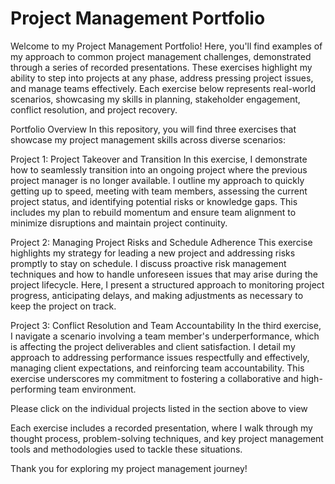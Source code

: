 # Project Management Portfolio
Welcome to my Project Management Portfolio! Here, you'll find examples of my approach to common project management challenges, demonstrated through a series of recorded presentations. These exercises highlight my ability to step into projects at any phase, address pressing project issues, and manage teams effectively. Each exercise below represents real-world scenarios, showcasing my skills in planning, stakeholder engagement, conflict resolution, and project recovery.

Portfolio Overview
In this repository, you will find three exercises that showcase my project management skills across diverse scenarios:

Project 1: Project Takeover and Transition
In this exercise, I demonstrate how to seamlessly transition into an ongoing project where the previous project manager is no longer available. I outline my approach to quickly getting up to speed, meeting with team members, assessing the current project status, and identifying potential risks or knowledge gaps. This includes my plan to rebuild momentum and ensure team alignment to minimize disruptions and maintain project continuity.

Project 2: Managing Project Risks and Schedule Adherence
This exercise highlights my strategy for leading a new project and addressing risks promptly to stay on schedule. I discuss proactive risk management techniques and how to handle unforeseen issues that may arise during the project lifecycle. Here, I present a structured approach to monitoring project progress, anticipating delays, and making adjustments as necessary to keep the project on track.

Project 3: Conflict Resolution and Team Accountability
In the third exercise, I navigate a scenario involving a team member's underperformance, which is affecting the project deliverables and client satisfaction. I detail my approach to addressing performance issues respectfully and effectively, managing client expectations, and reinforcing team accountability. This exercise underscores my commitment to fostering a collaborative and high-performing team environment.

Please click on the individual projects listed in the section above to view 

Each exercise includes a recorded presentation, where I walk through my thought process, problem-solving techniques, and key project management tools and methodologies used to tackle these situations.

Thank you for exploring my project management journey!
